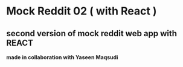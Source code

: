 # Mock Reddit 02 ( with React )

## second version of mock reddit web app with REACT

**made in collaboration with Yaseen Maqsudi**
